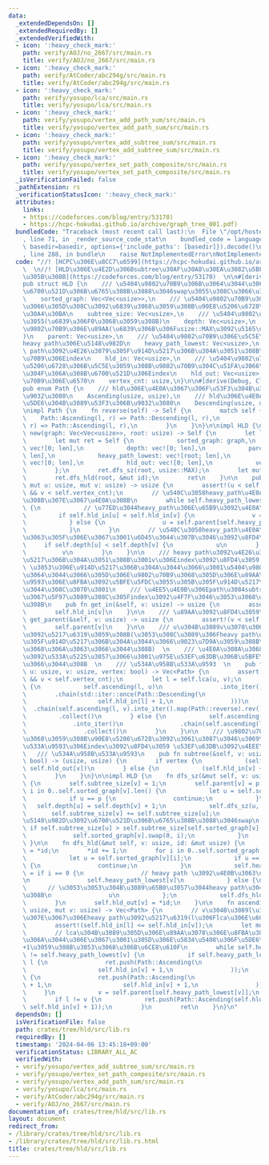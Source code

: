 ```yaml
---
data:
  _extendedDependsOn: []
  _extendedRequiredBy: []
  _extendedVerifiedWith:
  - icon: ':heavy_check_mark:'
    path: verify/AOJ/no_2667/src/main.rs
    title: verify/AOJ/no_2667/src/main.rs
  - icon: ':heavy_check_mark:'
    path: verify/AtCoder/abc294g/src/main.rs
    title: verify/AtCoder/abc294g/src/main.rs
  - icon: ':heavy_check_mark:'
    path: verify/yosupo/lca/src/main.rs
    title: verify/yosupo/lca/src/main.rs
  - icon: ':heavy_check_mark:'
    path: verify/yosupo/vertex_add_path_sum/src/main.rs
    title: verify/yosupo/vertex_add_path_sum/src/main.rs
  - icon: ':heavy_check_mark:'
    path: verify/yosupo/vertex_add_subtree_sum/src/main.rs
    title: verify/yosupo/vertex_add_subtree_sum/src/main.rs
  - icon: ':heavy_check_mark:'
    path: verify/yosupo/vertex_set_path_composite/src/main.rs
    title: verify/yosupo/vertex_set_path_composite/src/main.rs
  _isVerificationFailed: false
  _pathExtension: rs
  _verificationStatusIcon: ':heavy_check_mark:'
  attributes:
    links:
    - https://codeforces.com/blog/entry/53170)
    - https://hcpc-hokudai.github.io/archive/graph_tree_001.pdf)
  bundledCode: "Traceback (most recent call last):\n  File \"/opt/hostedtoolcache/Python/3.10.14/x64/lib/python3.10/site-packages/onlinejudge_verify/documentation/build.py\"\
    , line 71, in _render_source_code_stat\n    bundled_code = language.bundle(stat.path,\
    \ basedir=basedir, options={'include_paths': [basedir]}).decode()\n  File \"/opt/hostedtoolcache/Python/3.10.14/x64/lib/python3.10/site-packages/onlinejudge_verify/languages/rust.py\"\
    , line 288, in bundle\n    raise NotImplementedError\nNotImplementedError\n"
  code: "//! [HCPC\u306E\u8CC7\u6599](https://hcpc-hokudai.github.io/archive/graph_tree_001.pdf)\
    \  \n//! [HLD\u306E\u4E2D\u306Bsubtree\u30AF\u30A8\u30EA\u3082\u5BFE\u5FDC\u3055\
    \u305B\u308B](https://codeforces.com/blog/entry/53170)  \n\n#[derive(Debug)]\n\
    pub struct HLD {\n    /// \u5404\u9802\u70B9\u306B\u3064\u3044\u3066\u3001heavypath(descending)\u304C\
    \u6700\u521D\u306B\u6765\u308B\u3088\u3046swap\u3055\u308C\u3066\u3044\u308B\n\
    \    sorted_graph: Vec<Vec<usize>>,\n    /// \u5404\u9802\u70B9\u306B\u3064\u3044\
    \u3066\u305D\u308C\u3092\u6839\u3068\u3059\u308B\u90E8\u5206\u6728\u306E\u30B5\
    \u30A4\u30BA\n    subtree_size: Vec<usize>,\n    /// \u5404\u9802\u70B9\u306E\u6DF1\
    \u3055(\u6839\u306F0\u3068\u3059\u308B)\n    depth: Vec<usize>,\n    /// \u5404\
    \u9802\u70B9\u306E\u89AA(\u6839\u306B\u306Fusize::MAX\u3092\u5165\u308C\u308B\
    )\n    parent: Vec<usize>,\n    /// \u5404\u9802\u70B9\u306E\u5C5E\u3059\u308B\
    heavy path\u306E\u5148\u982D\n    heavy_path_lowest: Vec<usize>,\n    /// heavy\
    \ path\u3092\u4E26\u3079\u305F\u914D\u5217\u306B\u304A\u3051\u308B\u5404\u9802\
    \u70B9\u306Eindex\n    hld_in: Vec<usize>,\n    /// \u5404\u9802\u70B9\u306E\u90E8\
    \u5206\u6728\u306B\u5C5E\u3059\u308B\u9802\u70B9\u304C\u51FA\u3066\u3053\u306A\
    \u304F\u306A\u308B\u6700\u521D\u306Eindex\n    hld_out: Vec<usize>,\n    /// \u9802\
    \u70B9\u306E\u6570\n    vertex_cnt: usize,\n}\n\n#[derive(Debug, Clone, Copy)]\n\
    pub enum Path {\n    /// hld\u306E\u4E0A\u3067\u306F\u53F3\u304B\u3089\u5DE6\u306B\
    \u9032\u3080\n    Ascending(usize, usize),\n    /// hld\u306E\u4E0A\u3067\u306F\
    \u5DE6\u304B\u3089\u53F3\u306B\u9032\u3080\n    Descending(usize, usize),\n}\n\
    \nimpl Path {\n    fn reverse(self) -> Self {\n        match self {\n        \
    \    Path::Ascending(l, r) => Path::Descending(l, r),\n            Path::Descending(l,\
    \ r) => Path::Ascending(l, r),\n        }\n    }\n}\n\nimpl HLD {\n    pub fn\
    \ new(graph: Vec<Vec<usize>>, root: usize) -> Self {\n        let len = graph.len();\n\
    \        let mut ret = Self {\n            sorted_graph: graph,\n            subtree_size:\
    \ vec![0; len],\n            depth: vec![0; len],\n            parent: vec![usize::MAX;\
    \ len],\n            heavy_path_lowest: vec![root; len],\n            hld_in:\
    \ vec![0; len],\n            hld_out: vec![0; len],\n            vertex_cnt: len,\n\
    \        };\n        ret.dfs_sz(root, usize::MAX);\n        let mut id = 0;\n\
    \        ret.dfs_hld(root, &mut id);\n        ret\n    }\n\n    pub fn lca(&self,\
    \ mut u: usize, mut v: usize) -> usize {\n        assert!(u < self.vertex_cnt\
    \ && v < self.vertex_cnt);\n        // \u540C\u3058heavy_path\u4E0A\u306B\u4E57\
    \u308B\u307E\u3067\u4E0A\u308B\n        while self.heavy_path_lowest[u] != self.heavy_path_lowest[v]\
    \ {\n            // \u77ED\u3044heavy_path\u306E\u65B9\u3092\u4E0A\u308B\n   \
    \         if self.hld_in[u] < self.hld_in[v] {\n                v = self.parent[self.heavy_path_lowest[v]];\n\
    \            } else {\n                u = self.parent[self.heavy_path_lowest[u]];\n\
    \            }\n        }\n        // \u540C\u3058heavy_path\u4E0A\u306B\u4E57\
    \u3063\u305F\u306E\u3067\u3001\u6D45\u3044\u307B\u3046\u3092\u8FD4\u3059\n   \
    \     if self.depth[u] < self.depth[v] {\n            u\n        } else {\n  \
    \          v\n        }\n    }\n\n    /// heavy path\u3092\u4E26\u3079\u305F\u914D\
    \u5217\u306B\u304A\u3051\u308B\u3001v\u306Eindex\u3092\u8FD4\u3059  \n    ///\
    \ \u3053\u306E\u914D\u5217\u306B\u304A\u3044\u3066\u3001\u5404\u9802\u70B9\u306B\
    \u3064\u3044\u3066\u305D\u306E\u9802\u70B9\u3068\u305D\u306E\u89AA\u3068\u306E\
    \u9593\u306E\u8FBA\u3092\u5BFE\u5FDC\u3055\u305B\u305F\u914D\u5217\u3092\u7528\
    \u3044\u308C\u3070\u3001\n    /// \u4EE5\u4E0B\u306Epath\u3084subtree\u95A2\u6570\
    \u3067\u5F97\u3089\u308C\u305Findex\u3092\u4F7F\u3046\u3053\u3068\u304C\u3067\u304D\
    \u308B\n    pub fn get_in(&self, v: usize) -> usize {\n        assert!(v < self.vertex_cnt);\n\
    \        self.hld_in[v]\n    }\n\n    /// \u89AA\u3092\u8FD4\u3059\n    pub fn\
    \ get_parent(&self, v: usize) -> usize {\n        assert!(v < self.vertex_cnt);\n\
    \        self.parent[v]\n    }\n\n    /// u\u304B\u3089v\u3078\u306E\u30D1\u30B9\
    \u3092\u5217\u6319\u3059\u308B(\u3053\u308C\u3089\u306Fheavy path\u3092\u4E26\u3079\
    \u305F\u914D\u5217\u306B\u304A\u3044\u3066\u9023\u7D9A\u3059\u308B\u533A\u9593\
    \u3068\u306A\u3063\u3066\u3044\u308B)  \n    /// \u4E0A\u308A\u3068\u4E0B\u308A\
    \u3092\u533A\u5225\u3057\u3066\u3001\u975E\u53EF\u63DB\u306B\u5BFE\u5FDC\u3057\
    \u3066\u3044\u308B  \n    /// \u534A\u958B\u533A\u9593  \n    pub fn path(&self,\
    \ u: usize, v: usize, vertex: bool) -> Vec<Path> {\n        assert!(u < self.vertex_cnt\
    \ && v < self.vertex_cnt);\n        let l = self.lca(u, v);\n        if vertex\
    \ {\n            self.ascending(l, u)\n                .into_iter()\n        \
    \        .chain(std::iter::once(Path::Descending(\n                    self.hld_in[l],\n\
    \                    self.hld_in[l] + 1,\n                )))\n              \
    \  .chain(self.ascending(l, v).into_iter().map(Path::reverse).rev())\n       \
    \         .collect()\n        } else {\n            self.ascending(l, u)\n   \
    \             .into_iter()\n                .chain(self.ascending(l, v).into_iter().map(Path::reverse).rev())\n\
    \                .collect()\n        }\n    }\n\n    /// \u9802\u70B9v\u3092\u6839\
    \u3068\u3059\u308B\u90E8\u5206\u6728\u3092\u3061\u3087\u3046\u3069\u542B\u3080\
    \u533A\u9593\u306Eindex\u3092\u8FD4\u3059 \u53EF\u63DB\u3092\u4EEE\u5B9A  \n \
    \   /// \u534A\u958B\u533A\u9593\n    pub fn subtree(&self, v: usize, vertex:\
    \ bool) -> (usize, usize) {\n        if vertex {\n            (self.hld_in[v],\
    \ self.hld_out[v])\n        } else {\n            (self.hld_in[v] + 1, self.hld_out[v])\n\
    \        }\n    }\n}\n\nimpl HLD {\n    fn dfs_sz(&mut self, v: usize, p: usize)\
    \ {\n        self.subtree_size[v] = 1;\n        self.parent[v] = p;\n        for\
    \ i in 0..self.sorted_graph[v].len() {\n            let u = self.sorted_graph[v][i];\n\
    \            if u == p {\n                continue;\n            }\n         \
    \   self.depth[u] = self.depth[v] + 1;\n            self.dfs_sz(u, v);\n     \
    \       self.subtree_size[v] += self.subtree_size[u];\n            // heavy path\u306E\
    \u5148\u982D\u3092\u6700\u521D\u306B\u6765\u308B\u3088\u3046swap\n           \
    \ if self.subtree_size[u] > self.subtree_size[self.sorted_graph[v][0]] {\n   \
    \             self.sorted_graph[v].swap(0, i);\n            }\n        }\n   \
    \ }\n\n    fn dfs_hld(&mut self, v: usize, id: &mut usize) {\n        self.hld_in[v]\
    \ = *id;\n        *id += 1;\n        for i in 0..self.sorted_graph[v].len() {\n\
    \            let u = self.sorted_graph[v][i];\n            if u == self.parent[v]\
    \ {\n                continue;\n            }\n            self.heavy_path_lowest[u]\
    \ = if i == 0 {\n                // heavy path \u3092\u4E0B\u3063\u3066\u3044\u308B\
    \n                self.heavy_path_lowest[v]\n            } else {\n          \
    \      // \u3053\u3053\u304B\u3089\u65B0\u3057\u3044heavy path\u304C\u59CB\u307E\
    \u308B\n                u\n            };\n            self.dfs_hld(u, id);\n\
    \        }\n        self.hld_out[v] = *id;\n    }\n\n    fn ascending(&self, l:\
    \ usize, mut v: usize) -> Vec<Path> {\n        // v\u304B\u3089l\u3078\u4E0A\u308B\
    \u307E\u3067\u306Eheavy path\u3092\u5217\u6319(l\u306Flca\u306E\u60F3\u5B9A)\n\
    \        assert!(self.hld_in[l] <= self.hld_in[v]);\n        let mut ret = vec![];\n\
    \        // lca\u304B\u3089\u305D\u306E\u89AA\u3078\u306E\u8FBA\u306F\u542B\u307E\
    \u306A\u3044\u306E\u3067\u3001\u305D\u306E\u5834\u5408\u306F\u5DE6\u8FBA\u3092\
    +1\u3059\u308B\u3053\u3068\u306B\u6CE8\u610F\n        while self.heavy_path_lowest[l]\
    \ != self.heavy_path_lowest[v] {\n            if self.heavy_path_lowest[v] !=\
    \ l {\n                ret.push(Path::Ascending(\n                    self.hld_in[self.heavy_path_lowest[v]],\n\
    \                    self.hld_in[v] + 1,\n                ));\n            } else\
    \ {\n                ret.push(Path::Ascending(\n                    self.hld_in[self.heavy_path_lowest[v]]\
    \ + 1,\n                    self.hld_in[v] + 1,\n                ));\n       \
    \     }\n            v = self.parent[self.heavy_path_lowest[v]];\n        }\n\
    \        if l != v {\n            ret.push(Path::Ascending(self.hld_in[l] + 1,\
    \ self.hld_in[v] + 1));\n        }\n        ret\n    }\n}\n"
  dependsOn: []
  isVerificationFile: false
  path: crates/tree/hld/src/lib.rs
  requiredBy: []
  timestamp: '2024-04-06 13:45:18+09:00'
  verificationStatus: LIBRARY_ALL_AC
  verifiedWith:
  - verify/yosupo/vertex_add_subtree_sum/src/main.rs
  - verify/yosupo/vertex_set_path_composite/src/main.rs
  - verify/yosupo/vertex_add_path_sum/src/main.rs
  - verify/yosupo/lca/src/main.rs
  - verify/AtCoder/abc294g/src/main.rs
  - verify/AOJ/no_2667/src/main.rs
documentation_of: crates/tree/hld/src/lib.rs
layout: document
redirect_from:
- /library/crates/tree/hld/src/lib.rs
- /library/crates/tree/hld/src/lib.rs.html
title: crates/tree/hld/src/lib.rs
---
```

